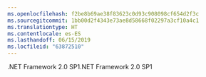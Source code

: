 ```yaml
---
ms.openlocfilehash: f2be8b69ae38f83623c0d93c908098cf654d2f3c
ms.sourcegitcommit: 1bb00d2f4343e73ae8d58668f02297a3cf10a4c1
ms.translationtype: HT
ms.contentlocale: es-ES
ms.lasthandoff: 06/15/2019
ms.locfileid: "63872510"
---
```

<span data-ttu-id="66864-101">.NET Framework 2.0 SP1</span><span class="sxs-lookup"><span data-stu-id="66864-101">.NET Framework 2.0 SP1</span></span>